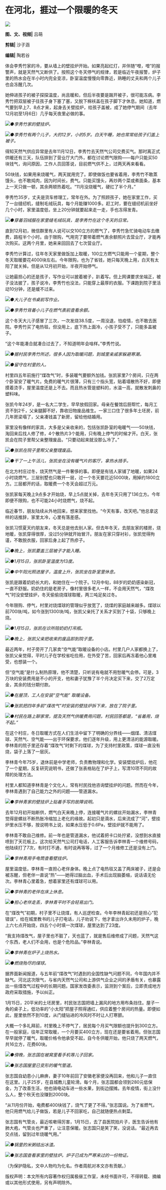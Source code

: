 # 在河北，捱过一个限暖的冬天

![](https://inews.gtimg.com/newsapp_bt/0/15618104430/1000)

**图、文、视频|** 吕萌

**剪辑|** 沙子涵

**编辑|** 陶若谷

体会李秀竹家的冷，要从墙上的壁挂炉开始。如果亮起红灯，并伴随“噔，噔”的报警声，就是天然气又断供了。按照这个冬天停气的规律，若是临近午夜报警，炉子里的热水会在半小时内完全变凉，卧室温度慢慢向零靠近，熟睡的丈夫和两个儿子也会冻醒几次。

她伸进孩子的被子探探温度，尚且暖和，但后半夜要是踹开被子，很可能冻病。李秀竹把双层被子往孩子身下塞了塞，又脱下棉袄盖在孩子脚下才休息。她知道，燃气要到早上7、8点才来，起身去关壁挂炉，给孩子盖被，成了她停气期间（去年12月初至1月6日）几乎每天夜里必做的事。

![](https://inews.gtimg.com/newsapp_bt/0/15618104435/1000)_●李秀竹家的壁挂炉。_

![](https://inews.gtimg.com/newsapp_bt/0/15618104514/1000)_●李秀竹有两个儿子，大的12岁，小的5岁。白天午睡，她也常常给孩子们盖上被子。_

得知天然气供应异常是去年11月12日，李秀竹去天然气公司交费买气。那时离正式供暖还有三天，队伍排到了营业厅大门外，都在讨论燃气限购——每户只能买50块钱气，询问原因，工作人员回答说，目前燃气供不上，过两天再来看看。

50块钱，如果用来烧暖气，两天就用完了。即使做饭也要省着用，李秀竹不敢蒸馒头，也不敢炖肉，因为时间长，费气。只能买馒头，再炒两个菜或煮面条，基本上一天只做一顿，其余两顿热着吃。“11月没烧暖气，硬扛了半个月。”

李秀竹35岁，丈夫是货车修理工，常年在外。为了照顾孩子，她在家里工作，买了一台缝纫机，缝制毛绒玩具，每个月能赚1000多。赶工时，要在缝纫机前坐好几个小时，家里温度低，坐上20分钟就要起来走一走，手也冻得发青。

![](https://inews.gtimg.com/newsapp_bt/0/15618104516/1000)_●穿着羽绒服在家里缝毛绒玩具，是李秀竹在这个冬天的日常。_

直到12月初，微信群里有人说可以交100立方的燃气了，李秀竹急忙骑电动车去缴费，路程半个小时。由于限购，气用完了要带着燃气表余额照片去营业厅，才能再次购买。这两个月里，她来来回回去了七次营业厅。

李秀竹计算过，往年冬天家里做饭加上取暖，100立方燃气只能用一个星期，整个冬天取暖要花4000块左右。今年限购，也为了省钱，她只每天晚上用，白天有太阳了就关掉。但是从12月初开始，半夜开始停气。

让她最担心的还是孩子，写作业可以披着被子，趴着写。但上网课要求坐端正，被子没法披了，孩子说冷，李秀竹也没法，只能穿上最厚的衣服。下课跑到院子里活动10分钟，还是缓不过来。

![](https://inews.gtimg.com/newsapp_bt/0/15618104517/1000)_●大儿子在书桌前写作业。_

![](https://inews.gtimg.com/newsapp_bt/0/15618104631/1000)_●李秀竹背着小儿子在燃气表前查看余额。_

这个冬天大儿子感冒了三次，一次发烧38.5度，一周没退，怕疫情，也不敢去医院。李秀竹买了电热毯，但没用上，底下热上面冷，小孩子受不了，只能多盖被子。

“这个年能凑合就凑合过去了，不知道明年会啥样。”李秀竹说。

![](https://inews.gtimg.com/newsapp_bt/0/15618104634/1000)_●据村民李秀竹所述，很多人因为取暖问题，到城里亲戚家躲避寒潮。_

![](https://inews.gtimg.com/newsapp_bt/0/15618104639/1000)_●留守在村里的人。_

村里四五年前施行“煤改气”时，多装暖气要额外加钱。张凯家里7个房间，只在两个卧室安了暖气片。免费的暖气片很薄，只有三个指头宽，贴着墙散热不好，即便摸着烫手，屋里温度还是上不去。而且热水管是塑料的，水温一高，就散发刺鼻的塑料味。

张凯今年24岁，是一名大二学生，早早放假回家。母亲在餐馆后厨帮忙，每月工资不到2千，父亲腿脚不好，靠收旧物废品维生。一家三口住了很多年土坯房，前几年房梁塌了，父亲凑钱盖了新房，留给他结婚用。

家里没有像样的家具，大多是父亲收来的，包括张凯卧室的电暖气——50块钱，淘回来后找人修了修，4个散热片3个能用，只有晚上停气的时候才开。白天，张凯会在院子里帮父亲整理废品，“只要动起来就没那么冷了。”

![](https://inews.gtimg.com/newsapp_bt/0/15618104733/1000)_●张凯在院子里帮父亲整理废品。_

![](https://inews.gtimg.com/newsapp_bt/0/15618104735/1000)_●干了一上午活儿，张凯坐在没有暖气片的客厅，拿热水捂手。_

在北方村庄过冬，烧天然气是一件奢侈的事。即便是有钱人家铺了地暖，如果24小时烧燃气，三层别墅也只敢开一层，过一个冬天要花近5000块，用掉约1800立方。三层都开的话，取暖费一个冬天会超过万元。

张凯家每天晚上9点多才开始烧，早上5点就关掉，去年冬天只用了136立方。今年即便不限购，也不可能24小时烧燃气，烧不起。

临近春节，朋友陆续从外地回来，想来家里找他。“今天有事，改天吧。”他总拿这样的话推辞，家里太冷，心里有落差感。

张凯习惯夏天约朋友来，冬天总是他去别人家。但去年冬天，去朋友家的楼房，烧地暖，张凯穿得很厚，没过5分钟就开始冒汗。朋友在家只穿衬衫，张凯觉得拘谨，不敢脱衣服，回家后身上起了热疹子。

![](https://inews.gtimg.com/newsapp_bt/0/15618104736/1000)_●晚上，张凯要盖三层被子才能入睡。_

![](https://inews.gtimg.com/newsapp_bt/0/15618104837/1000)_●1月15日，张凯卧室温度为13度。_

![](https://inews.gtimg.com/newsapp_bt/0/15618104838/1000)_●中午阳光照进屋子，温度上升，张凯坐在卧室里休息。_

张凯是跟着奶奶长大的，和她住在一个院子。12月中旬，88岁的奶奶感染新冠，一直不舒服。奶奶住的是老房子，像村里很多老人一样，不会用天然气，“煤改气”时没安壁挂炉，冬天偷偷烧煤球取暖，两三吨足矣过冬。

今年限购、停气，村里对烧煤球的管理似乎放宽了，烧煤的家庭越来越多。煤球以前700块/吨，如今涨到1300块/吨，张凯父亲托了关系才买到了十袋，只够晚上烧。

![](https://inews.gtimg.com/newsapp_bt/0/15618104839/1000)_●1月15日，张凯在诊所陪奶奶打吊瓶。_

![](https://inews.gtimg.com/newsapp_bt/0/15618104948/1000)_●晚上，张凯父亲把收来的废品卸到院子里。_

最近两年，村子旁开了几家卖“空气能”取暖设备的小店。村里几户人家都换上了，张凯父亲觉得，平时儿子在学校省吃俭用，在外受了苦，回家后再冻着他心里难受，也想装一个。

但“空气能”是什么制热原理，他不清楚，只听说有电就不用愁暖气会停。可是，3万块的安装费用是不小的开支，他和妻子犹豫了半个月决定买下来，交了2万定金，其余的钱分期付款。

![](https://inews.gtimg.com/newsapp_bt/0/15618104951/1000)_●在屋顶，工人在安装“空气能”
取暖设备。_

![](https://inews.gtimg.com/newsapp_bt/0/15618104952/1000)_●张凯把四年多前“煤改气”时安装的壁挂炉拆下来，放在了院子里。_

![](https://inews.gtimg.com/newsapp_bt/0/15618105161/1000)_●村民在路上聊家常，提及天然气供暖费用问题，村民回答都是，“省着用，烧不起。”_

在这个村庄，冬日取暖方式在人们生活中留下了明确的分界线——烟煤、清洁煤球、天然气、空气能——出于环保要求，他们逐年升级，用上更清洁的能源取暖。李林青的院子里还存着“煤改气”时剩下的煤球，为了支持村里政策，煤球一直没有烧，袋子上落了一层灰。

李林青今年75岁，退休前是中学老师，负责教物理和化学。安装壁挂炉后，他花了一个星期，反复研究说明书，还做了张表格贴在了炉子上，写清10项不同的故障的处理方法。

村里人都知道李林青是个文化人，常有村民找他咨询壁挂炉的问题。然而在今年，李林青遇到了自己能力之外的问题——管道漏水。

![](https://inews.gtimg.com/newsapp_bt/0/15618105163/1000)_●李林青家的壁挂炉上贴着手写的故障说明。_

去年12月初开始断供，燃气白天来晚上停，连接暖气片的螺丝开始漏水，李林青觉得是螺丝不断热胀冷缩加上老化的缘故。起初只是滴水，后来流成了“河”，壁挂炉里水压不够，按说明书上说，如果水压低于0.6Pa，壁挂炉就不能用了。

李林青不敢自己维修。前一年也是管道漏水，他试着把卡口处拧紧，没想到水直接喷到了天花板上。这次给天然气公司打电话，人工客服告诉李林青一个维修号码，他陆续打了7次，有时打不通，有时说再等等，过了一个月维修工还是没有上门。

![](https://inews.gtimg.com/newsapp_bt/0/15618105165/1000)_●李林青用手电筒查看壁挂炉。_

屋里温度低，李林青一直担心老伴身体。晚上点了电热毯又盖了两床被子，还是会被冻醒，但老伴一直说“热”——她得过脑出血，手术后出现脑萎缩，说话语无伦次。李林青心里着急，想着家里还有煤球可以用。

![](https://inews.gtimg.com/newsapp_bt/0/15618105289/1000)_●李林青的老伴在床上休息。_

![](https://inews.gtimg.com/newsapp_bt/0/15618105293/1000)_●担心老伴走丢，李林青平时不会轻易出门。_

在“煤改气”初期，村子里不让烧煤，有人巡逻检查。今年李林青起初还是担心“犯错误”，给在城里教书的儿子打电话，儿子劝说下，他才拿出许久未用的炉子，晚上六七点开始烧，四五个小时填一次煤球，屋里达到了23度。

“我支持煤改气，屋子里也不脏了，天也蓝了，就是售后维修成了问题，天然气这个东西，老人们不会用，也是个危险品。”李林青说。

![](https://inews.gtimg.com/newsapp_bt/0/15618105297/1000)_●李林青在炉子上烧热水。_

![](https://inews.gtimg.com/newsapp_bt/0/15618105435/1000)_●燃烧殆尽的煤球。_

据界面新闻报道，与五年前“煤改气”时遇到的全国性缺气问题不同，今年国内并不缺气。河北这次限气，与省内天然气公司和上游供气企业之间的矛盾有关，也暴露出一些煤改气过程中的长期问题。国家发改委表示，监测到个案后，立即责成地方政府采取措施，予以纠正。

1月15日，20平米的土坯房里，村民张志国把墙上漏风的地方用布条挡住。屋子一角的桌子上，低功率的“小太阳”把屋子照得通红，供应着整个房间的热量。即便如此，屋里依然不到10度，从门缝钻进的冷风时不时让人打寒颤。

大概一个多礼拜前，村里晚上不停气了，居民每个月买气限额也提升到300立方。在一般家庭，往年正常取暖，一个月要买400立方，现在还是要省着用。但张志国早早就停了暖气，取暖价格令他承受不起，自今冬供暖开始，他只烧了两天燃气，共16立方，花费60块。

![](https://inews.gtimg.com/newsapp_bt/0/15618105448/1000)_●傍晚，张志国在被窝里看手机等儿子回家。_

![](https://inews.gtimg.com/newsapp_bt/0/15618105591/1000)_●张志国屋里已变形的暖气管道。_

张志国自幼患小儿麻痹，妻子10年前回了安徽老家便没再回来，他和儿子一直住在这里。儿子25岁，在县城教儿童轮滑。每个月，张志国都会领到280元低保金，为了改善生活，他也骑电动车进一些水果，到街边摆摊。去年疫情，街上没什么人，整个秋天也没赚到2000块。

“从11月份开始，电费都400块钱了，烧气了更了不得。”张志国说。为了省燃气，他只用燃气给儿子做饭，若是儿子不回家吃，自己就随便热点剩菜。

张志国有气管炎，最近咳嗽得厉害，1月15日，去了县医院拍片子，医生告诉他有肺大疱，气管炎也严重了，让注意保暖。张志国只是笑了笑，没说话。“最近再去交点钱，留到过年烧暖气用。”

![](https://inews.gtimg.com/newsapp_bt/0/15618105595/1000)_●锅里的米粥结出冰渣。_

![](https://inews.gtimg.com/newsapp_bt/0/15618105598/1000)_●张志国查看家里的壁挂炉。炉子已成为严寒来过的一份物证。_

（为保护隐私，文中人物均为化名。作者周航对本文亦有贡献。）

版权声明：本文所有内容著作权归属极昼工作室，未经书面许可，不得转载、摘编或以其他形式使用，另有声明除外。

